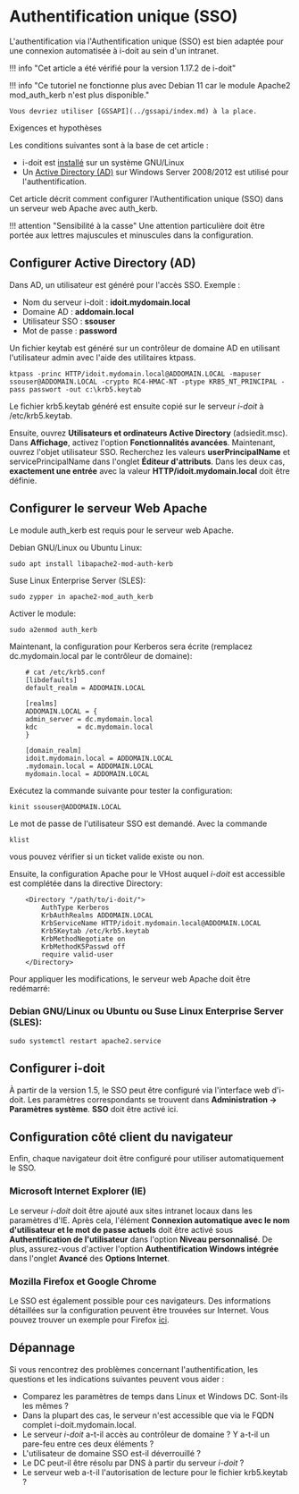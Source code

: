 # Authentification unique (SSO)

L'authentification via l'Authentification unique (SSO) est bien adaptée pour une connexion automatisée à i-doit au sein d'un intranet.

!!! info "Cet article a été vérifié pour la version 1.17.2 de i-doit"

!!! info "Ce tutoriel ne fonctionne plus avec Debian 11 car le module Apache2 mod_auth_kerb n'est plus disponible."

    Vous devriez utiliser [GSSAPI](../gssapi/index.md) à la place.

Exigences et hypothèses

Les conditions suivantes sont à la base de cet article :

*   i-doit est [installé](../../../installation/manual-installation/setup.md) sur un système GNU/Linux
*   Un [Active Directory (AD)](../../ldap-directory/index.md) sur Windows Server 2008/2012 est utilisé pour l'authentification.

Cet article décrit comment configurer l'Authentification unique (SSO) dans un serveur web Apache avec auth_kerb.

!!! attention "Sensibilité à la casse"
    Une attention particulière doit être portée aux lettres majuscules et minuscules dans la configuration.

Configurer Active Directory (AD)
-------------------------------

Dans AD, un utilisateur est généré pour l'accès SSO. Exemple : 



*   Nom du serveur i-doit : **idoit.mydomain.local**
*   Domaine AD : **addomain.local**
*   Utilisateur SSO : **ssouser**
*   Mot de passe : **password**

Un fichier keytab est généré sur un contrôleur de domaine AD en utilisant l'utilisateur admin avec l'aide des utilitaires ktpass.

```shell
ktpass -princ HTTP/idoit.mydomain.local@ADDOMAIN.LOCAL -mapuser ssouser@ADDOMAIN.LOCAL -crypto RC4-HMAC-NT -ptype KRB5_NT_PRINCIPAL -pass passwort -out c:\krb5.keytab
```

Le fichier krb5.keytab généré est ensuite copié sur le serveur _i-doit_ à /etc/krb5.keytab.

Ensuite, ouvrez **Utilisateurs et ordinateurs Active Directory** (adsiedit.msc). Dans **Affichage**, activez l'option **Fonctionnalités avancées**. Maintenant, ouvrez l'objet utilisateur SSO. Recherchez les valeurs **userPrincipalName** et servicePrincipalName dans l'onglet **Éditeur d'attributs**. Dans les deux cas, **exactement une entrée** avec la valeur **HTTP/idoit.mydomain.local** doit être définie.

Configurer le serveur Web Apache
-------------------------------

Le module auth_kerb est requis pour le serveur web Apache.

Debian GNU/Linux ou Ubuntu Linux:

```shell
sudo apt install libapache2-mod-auth-kerb
```

Suse Linux Enterprise Server (SLES):

```shell
sudo zypper in apache2-mod_auth_kerb
```

Activer le module:

```shell
sudo a2enmod auth_kerb
```

Maintenant, la configuration pour Kerberos sera écrite (remplacez dc.mydomain.local par le contrôleur de domaine):

```shell
    # cat /etc/krb5.conf
    [libdefaults]
    default_realm = ADDOMAIN.LOCAL

    [realms]
    ADDOMAIN.LOCAL = {
    admin_server = dc.mydomain.local
    kdc          = dc.mydomain.local
    }

    [domain_realm]
    idoit.mydomain.local = ADDOMAIN.LOCAL
    .mydomain.local = ADDOMAIN.LOCAL
    mydomain.local = ADDOMAIN.LOCAL
```

Exécutez la commande suivante pour tester la configuration:

```shell
kinit ssouser@ADDOMAIN.LOCAL
```

Le mot de passe de l'utilisateur SSO est demandé. Avec la commande

```shell
klist
```
vous pouvez vérifier si un ticket valide existe ou non.

Ensuite, la configuration Apache pour le VHost auquel _i-doit_ est accessible est complétée dans la directive Directory:

```shell
    <Directory "/path/to/i-doit/">
        AuthType Kerberos
        KrbAuthRealms ADDOMAIN.LOCAL
        KrbServiceName HTTP/idoit.mydomain.local@ADDOMAIN.LOCAL
        Krb5Keytab /etc/krb5.keytab
        KrbMethodNegotiate on
        KrbMethodK5Passwd off
        require valid-user
    </Directory>
```

Pour appliquer les modifications, le serveur web Apache doit être redémarré:

### Debian GNU/Linux ou Ubuntu ou Suse Linux Enterprise Server (SLES):

```shell
sudo systemctl restart apache2.service
```

Configurer i-doit
----------------

À partir de la version 1.5, le SSO peut être configuré via l'interface web d'i-doit. Les paramètres correspondants se trouvent dans **Administration → Paramètres système**. **SSO** doit être activé ici.

Configuration côté client du navigateur
-------------------------------------------

Enfin, chaque navigateur doit être configuré pour utiliser automatiquement le SSO.

### Microsoft Internet Explorer (IE) 

Le serveur _i-doit_ doit être ajouté aux sites intranet locaux dans les paramètres d'IE. Après cela, l'élément **Connexion automatique avec le nom d'utilisateur et le mot de passe actuels** doit être activé sous **Authentification de l'utilisateur** dans l'option **Niveau personnalisé**. De plus, assurez-vous d'activer l'option **Authentification Windows intégrée** dans l'onglet **Avancé** des **Options Internet**.

### Mozilla Firefox et Google Chrome 

Le SSO est également possible pour ces navigateurs. Des informations détaillées sur la configuration peuvent être trouvées sur Internet. Vous pouvez trouver un exemple pour Firefox [ici](https://superuser.com/questions/664656/how-to-configure-firefox-for-ntlm-sso-single-sign-on).

Dépannage
----------

Si vous rencontrez des problèmes concernant l'authentification, les questions et les indications suivantes peuvent vous aider :

*   Comparez les paramètres de temps dans Linux et Windows DC. Sont-ils les mêmes ?
*   Dans la plupart des cas, le serveur n'est accessible que via le FQDN complet i-doit.mydomain.local.
*   Le serveur _i-doit_ a-t-il accès au contrôleur de domaine ? Y a-t-il un pare-feu entre ces deux éléments ?
*   L'utilisateur de domaine SSO est-il déverrouillé ?
*   Le DC peut-il être résolu par DNS à partir du serveur _i-doit_ ?
*   Le serveur web a-t-il l'autorisation de lecture pour le fichier krb5.keytab ?
